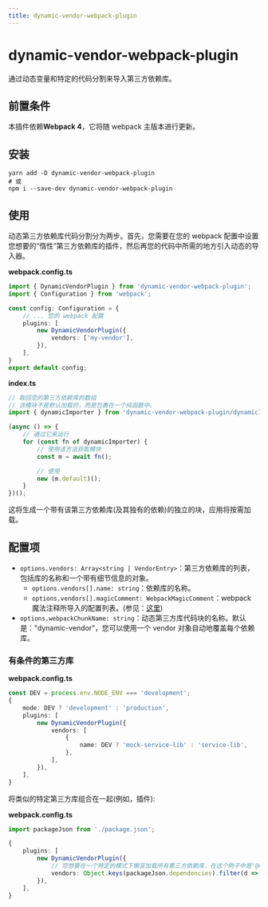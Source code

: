 ```yaml
---
title: dynamic-vendor-webpack-plugin
---
```


# dynamic-vendor-webpack-plugin <Badge text="v 1.0.0">

通过动态变量和特定的代码分割来导入第三方依赖库。

## 前置条件

本插件依赖**Webpack 4**，它将随 webpack 主版本进行更新。

## 安装

```shell
yarn add -D dynamic-vendor-webpack-plugin
# 或
npm i --save-dev dynamic-vendor-webpack-plugin
```

## 使用

动态第三方依赖库代码分割分为两步。首先，您需要在您的 webpack 配置中设置您想要的“惰性”第三方依赖库的插件，然后再您的代码中所需的地方引入动态的导入器。

**webpack.config.ts**

```ts
import { DynamicVendorPlugin } from 'dynamic-vendor-webpack-plugin';
import { Configuration } from 'webpack';

const config: Configuration = {
    // ... 您的 webpack 配置
    plugins: [
        new DynamicVendorPlugin({
            vendors: ['my-vendor'],
        }),
    ],
}
export default config;
```

**index.ts**

```ts
// 取回您的第三方依赖库的数组
// 该模块不是默认加载的，而是包裹在一个纯函数中。
import { dynamicImporter } from 'dynamic-vendor-webpack-plugin/dynamicImporter';

(async () => {
    // 通过它来运行
    for (const fn of dynamicImporter) {
        // 使用该方法获取模块
        const m = await fn(); 

        // 使用
        new (m.default)();
    }
})();
```

这将生成一个带有该第三方依赖库(及其独有的依赖)的独立的块，应用将按需加载。

## 配置项

- `options.vendors: Array<string | VendorEntry>`：第三方依赖库的列表，包括库的名称和一个带有细节信息的对象。
  - `options.vendors[].name: string`：依赖库的名称。
  - `options.vendors[].magicComment: WebpackMagicComment`：webpack 魔法注释所导入的配置列表。(参见：[这里](https://webpack.js.org/api/module-methods/#import-))
- `options.webpackChunkName: string`：动态第三方库代码块的名称。默认是："dynamic-vendor"，您可以使用一个 vendor 对象自动地覆盖每个依赖库。

### 有条件的第三方库

**webpack.config.ts**

```ts
const DEV = process.env.NODE_ENV === 'development';
{
    mode: DEV ? 'development' : 'production',
    plugins: [
        new DynamicVendorPlugin({
            vendors: [
                {
                    name: DEV ? 'mock-service-lib' : 'service-lib',
                },
            ],
        }),
    ],
}
```

将类似的特定第三方库组合在一起(例如，插件):

**webpack.config.ts**

```ts
import packageJson from './package.json';

{
    plugins: [
        new DynamicVendorPlugin({
            // 您想要在一个特定的模式下懒盲加载所有第三方依赖库，在这个例子中是'@mylib/*'
            vendors: Object.keys(packageJson.dependencies).filter(d => d.startsWith('@mylib/')),
        }),
    ],
}
```























